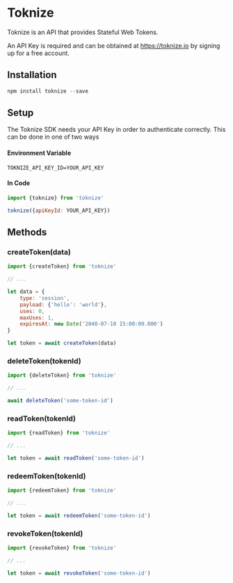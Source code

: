 # Toknize

Toknize is an API that provides Stateful Web Tokens.

An API Key is required and can be obtained at https://toknize.io by signing up for a free account.

## Installation
```js
npm install toknize --save
```

## Setup
The Toknize SDK needs your API Key in order to authenticate correctly.
This can be done in one of two ways
#### Environment Variable
```shell
TOKNIZE_API_KEY_ID=YOUR_API_KEY
```
#### In Code
```js
import {toknize} from 'toknize'

toknize({apiKeyId: YOUR_API_KEY})
```

## Methods

### createToken(data)
```js
import {createToken} from 'toknize'

// ...

let data = {
    type: 'session',
    payload: {'hello': 'world'},
    uses: 0,
    maxUses: 1,
    expiresAt: new Date('2040-07-10 15:00:00.000')
}

let token = await createToken(data)

```

### deleteToken(tokenId)
```js
import {deleteToken} from 'toknize'

// ...

await deleteToken('some-token-id')

```

### readToken(tokenId)
```js
import {readToken} from 'toknize'

// ...

let token = await readToken('some-token-id')

```

### redeemToken(tokenId)
```js
import {redeemToken} from 'toknize'

// ...

let token = await redeemToken('some-token-id')

```

### revokeToken(tokenId)
```js
import {revokeToken} from 'toknize'

// ...

let token = await revokeToken('some-token-id')

```



